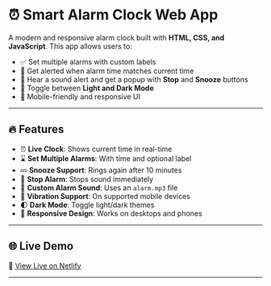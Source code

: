 # ⏰ Smart Alarm Clock Web App

A modern and responsive alarm clock built with **HTML, CSS, and JavaScript**. This app allows users to:

- ✅ Set multiple alarms with custom labels
- 🔔 Get alerted when alarm time matches current time
- 🎵 Hear a sound alert and get a popup with **Stop** and **Snooze** buttons
- 🌙 Toggle between **Light and Dark Mode**
- 📱 Mobile-friendly and responsive UI

---

## 🔥 Features

- ⏰ **Live Clock**: Shows current time in real-time
- ⌛ **Set Multiple Alarms**: With time and optional label
- 💤 **Snooze Support**: Rings again after 10 minutes
- 🔕 **Stop Alarm**: Stops sound immediately
- 🎵 **Custom Alarm Sound**: Uses an `alarm.mp3` file
- 📳 **Vibration Support**: On supported mobile devices
- 🌓 **Dark Mode**: Toggle light/dark themes
- 📱 **Responsive Design**: Works on desktops and phones

---

## 🌐 Live Demo

🔗 [View Live on Netlify](https://alarm-clock-webapp.netlify.app)

---
